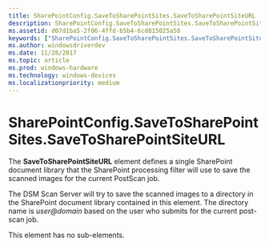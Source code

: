 ```yaml
---
title: SharePointConfig.SaveToSharePointSites.SaveToSharePointSiteURL
description: SharePointConfig.SaveToSharePointSites.SaveToSharePointSiteURL
ms.assetid: d07d1ba5-2f06-4ffd-b5b4-6cd815025a58
keywords: ["SharePointConfig.SaveToSharePointSites.SaveToSharePointSiteURL"]
ms.author: windowsdriverdev
ms.date: 11/28/2017
ms.topic: article
ms.prod: windows-hardware
ms.technology: windows-devices
ms.localizationpriority: medium
---
```


# SharePointConfig.SaveToSharePointSites.SaveToSharePointSiteURL


The **SaveToSharePointSiteURL** element defines a single SharePoint document library that the SharePoint processing filter will use to save the scanned images for the current PostScan job.

The DSM Scan Server will try to save the scanned images to a directory in the SharePoint document library contained in this element. The directory name is *user@domain* based on the user who submits for the current post-scan job.

This element has no sub-elements.

 

 





